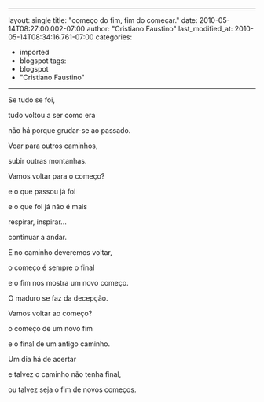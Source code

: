 
---
layout: single
title: "começo do fim, fim do começar."
date: 2010-05-14T08:27:00.002-07:00
author: "Cristiano Faustino"
last_modified_at: 2010-05-14T08:34:16.761-07:00
categories:
  - imported
  - blogspot
tags:
  - blogspot
  - "Cristiano Faustino"
---

Se tudo se foi, 

tudo voltou a ser como era

não há porque grudar-se ao passado.

Voar para outros caminhos,

subir outras montanhas.

Vamos voltar para o começo?

e o que passou já foi

e o que foi já não é mais

respirar, inspirar...

continuar a andar.

E no caminho deveremos voltar,

o começo é sempre o final

e o fim nos mostra um novo começo.

O maduro se faz da decepção.

Vamos voltar ao começo?

o começo de um novo fim

e o final de um antigo caminho.

Um dia há de acertar

e talvez o caminho não tenha final,

ou talvez seja o fim de novos começos.